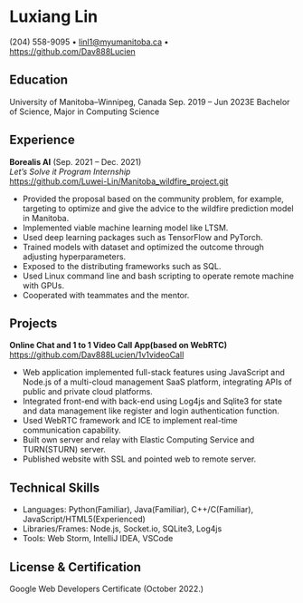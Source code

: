 # Luxiang Lin
(204) 558-9095 • linl1@myumanitoba.ca • https://github.com/Dav888Lucien

## Education
University of Manitoba–Winnipeg, Canada              	                       Sep. 2019 – Jun 2023E
Bachelor of Science, Major in Computing Science

## Experience
**Borealis AI** (Sep. 2021 – Dec. 2021)  
*Let’s Solve it Program Internship*  
https://github.com/Luwei-Lin/Manitoba_wildfire_project.git 	
- Provided the proposal based on the community problem, for example, targeting to optimize and give the advice to the wildfire prediction model in Manitoba.
- Implemented viable machine learning model like LTSM.
- Used deep learning packages such as TensorFlow and PyTorch.
- Trained models with dataset and optimized the outcome through adjusting hyperparameters.
- Exposed to the distributing frameworks such as SQL.
- Used Linux command line and bash scripting to operate remote machine with GPUs.
- Cooperated with teammates and the mentor.

## Projects
**Online Chat and 1 to 1 Video Call App(based on WebRTC)**  
https://github.com/Dav888Lucien/1v1videoCall  
- Web application implemented full-stack features using JavaScript and Node.js of a multi-cloud management SaaS platform, integrating APIs of public and private cloud platforms.
- Integrated front-end with back-end using Log4js and Sqlite3 for state and data management like register and login authentication function.
- Used WebRTC framework and ICE to implement real-time communication capability.
- Built own server and relay with Elastic Computing Service and TURN(STURN) server.
- Published website with SSL and pointed web to remote server. 

## Technical Skills
- Languages: Python(Familiar), Java(Familiar), C++/C(Familiar), JavaScript/HTML5(Experienced)
- Libraries/Frames: Node.js, Socket.io, SQLite3, Log4js
- Tools: Web Storm, IntelliJ IDEA, VSCode

## License & Certification
Google Web Developers Certificate (October 2022.)
